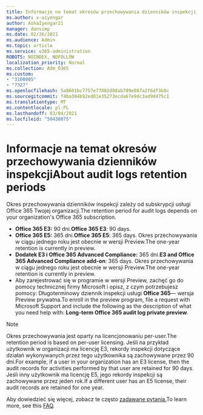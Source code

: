 ```yaml
---
title: Informacje na temat okresów przechowywania dzienników inspekcji
ms.author: v-aiyengar
author: AshaIyengar21
manager: dansimp
ms.date: 02/26/2021
ms.audience: Admin
ms.topic: article
ms.service: o365-administration
ROBOTS: NOINDEX, NOFOLLOW
localization_priority: Normal
ms.collection: Adm_O365
ms.custom:
- "3100005"
- "7327"
ms.openlocfilehash: 5a8601bc7757e77882d8dab709e007a2f6df3b0c
ms.sourcegitcommit: f4ba304b92ed01e35273ecda67e9dc3ad9d475c1
ms.translationtype: MT
ms.contentlocale: pl-PL
ms.lasthandoff: 03/04/2021
ms.locfileid: "50430075"
---
```

# <a name="about-audit-logs-retention-periods"></a><span data-ttu-id="27cdb-102">Informacje na temat okresów przechowywania dzienników inspekcji</span><span class="sxs-lookup"><span data-stu-id="27cdb-102">About audit logs retention periods</span></span>

<span data-ttu-id="27cdb-103">Okres przechowywania dzienników inspekcji zależy od subskrypcji usługi Office 365 Twojej organizacji.</span><span class="sxs-lookup"><span data-stu-id="27cdb-103">The retention period for audit logs depends on your organization's Office 365 subscription.</span></span>

- <span data-ttu-id="27cdb-104">**Office 365 E3:** 90 dni.</span><span class="sxs-lookup"><span data-stu-id="27cdb-104">**Office 365 E3**: 90 days.</span></span>
- <span data-ttu-id="27cdb-105">**Office 365 E5:** 365 dni.</span><span class="sxs-lookup"><span data-stu-id="27cdb-105">**Office 365 E5**: 365 days.</span></span> <span data-ttu-id="27cdb-106">Okres przechowywania w ciągu jednego roku jest obecnie w wersji Preview.</span><span class="sxs-lookup"><span data-stu-id="27cdb-106">The one-year retention is currently in preview.</span></span>
- <span data-ttu-id="27cdb-107">**Dodatek E3 i Office 365 Advanced Compliance:** 365 dni.</span><span class="sxs-lookup"><span data-stu-id="27cdb-107">**E3 and Office 365 Advanced Compliance add-on**: 365 days.</span></span> <span data-ttu-id="27cdb-108">Okres przechowywania w ciągu jednego roku jest obecnie w wersji Preview.</span><span class="sxs-lookup"><span data-stu-id="27cdb-108">The one-year retention is currently in preview.</span></span>
- <span data-ttu-id="27cdb-109">Aby zarejestrować się w programie w wersji Preview, zachęć go do pomocy technicznej firmy Microsoft i opisz, z czym potrzebujesz pomocy: Długoterminowy dziennik inspekcji usługi **Office 365**— wersja Preview prywatna.</span><span class="sxs-lookup"><span data-stu-id="27cdb-109">To enroll in the preview program, file a request with Microsoft Support and include the following as the description of what you need help with: **Long-term Office 365 audit log private preview**.</span></span>
> [!NOTE]
> <span data-ttu-id="27cdb-110">Okres przechowywania jest oparty na licencjonowaniu per-user.</span><span class="sxs-lookup"><span data-stu-id="27cdb-110">The retention period is based on per-user licensing.</span></span> <span data-ttu-id="27cdb-111">Jeśli na przykład użytkownik w organizacji ma licencję E3, rekordy inspekcji dotyczące działań wykonywanych przez tego użytkownika są zachowywane przez 90 dni.</span><span class="sxs-lookup"><span data-stu-id="27cdb-111">For example, if a user in your organization has an E3 license, then the audit records for activities performed by that user are retained for 90 days.</span></span> <span data-ttu-id="27cdb-112">Jeśli inny użytkownik ma licencję E5, jego rekordy inspekcji są zachowywane przez jeden rok.</span><span class="sxs-lookup"><span data-stu-id="27cdb-112">If a different user has an E5 license, their audit records are retained for one year.</span></span>

<span data-ttu-id="27cdb-113">Aby dowiedzieć się więcej, zobacz te często [zadawane pytania.](https://go.microsoft.com/fwlink/?linkid=2115336)</span><span class="sxs-lookup"><span data-stu-id="27cdb-113">To learn more, see this [FAQ](https://go.microsoft.com/fwlink/?linkid=2115336).</span></span>